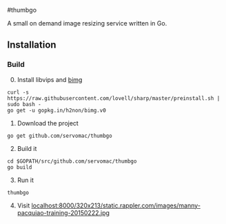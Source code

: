 #thumbgo

A small on demand image resizing service written in Go.

## Installation

### Build

0. Install libvips and [bimg](https://github.com/h2non/bimg)

  ```
  curl -s https://raw.githubusercontent.com/lovell/sharp/master/preinstall.sh | sudo bash -
  go get -u gopkg.in/h2non/bimg.v0
  ```

1. Download the project

  ```
  go get github.com/servomac/thumbgo
  ```
2. Build it

  ```
  cd $GOPATH/src/github.com/servomac/thumbgo
  go build
  ```
3. Run it
  
  ```
  thumbgo
  ```

4. Visit [localhost:8000/320x213/static.rappler.com/images/manny-pacquiao-training-20150222.jpg](http://localhost:8000/320x213/static.rappler.com/images/manny-pacquiao-training-20150222.jpg)
